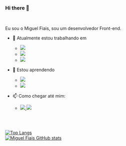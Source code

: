 ### Hi there 👋

<br>

Eu sou o Miguel Fiais, sou um desenvolvedor Front-end. 
  
 - 🔭 Atualmente estou trabalhando em
    - <img  src = "https://img.shields.io/badge/HTML5-E34F26?style=for-the-badge&logo=html5&logoColor=white"/>
    - <img  src = "https://img.shields.io/badge/CSS3-1572B6?style=for-the-badge&logo=css3&logoColor=white"/>
    - <img src = "https://img.shields.io/badge/JavaScript-F7DF1E?style=for-the-badge&logo=javascript&logoColor=black"/>

- 🌱 Estou aprendendo 
    - <img src = "https://img.shields.io/badge/Node.js-43853D?style=for-the-badge&logo=node.js&logoColor=white"/>
    - <img src = "https://img.shields.io/badge/React-20232A?style=for-the-badge&logo=react&logoColor=61DAFB"/>

- 📫 Como chegar até mim: 
    - <a href ="https://www.instagram.com/miguelfiais/"> <img src = "https://img.shields.io/badge/Instagram-E4405F?style=for-the-badge&logo=instagram&logoColor=white"> </a>
      <img src="https://img.shields.io/badge/LinkedIn-0077B5?style=for-the-badge&logo=linkedin&logoColor=white"> 
      
<br>
<br>

[![Top Langs](https://github-readme-stats.vercel.app/api/top-langs/?username=miguelfiais)](https://github.com/anuraghazra/github-readme-stats)
<br>
[![Miguel Fiais GitHub stats](https://github-readme-stats.vercel.app/api?username=miguelfiais)](https://github.com/anuraghazra/github-readme-stats)
